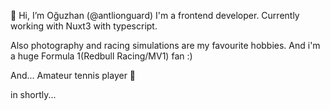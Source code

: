 👋 Hi, I’m Oğuzhan (@antlionguard)
I'm a frontend developer. Currently working with Nuxt3 with typescript.

Also photography and racing simulations are my favourite hobbies. And i'm a huge Formula 1(Redbull Racing/MV1) fan :)

And... Amateur tennis player 🎾

in shortly...

<!---
antlionguard/antlionguard is a ✨ special ✨ repository because its `README.md` (this file) appears on your GitHub profile.
You can click the Preview link to take a look at your changes.
--->
